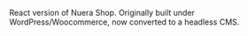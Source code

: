 React version of Nuera Shop. Originally built under WordPress/Woocommerce, now converted to a headless CMS. 
